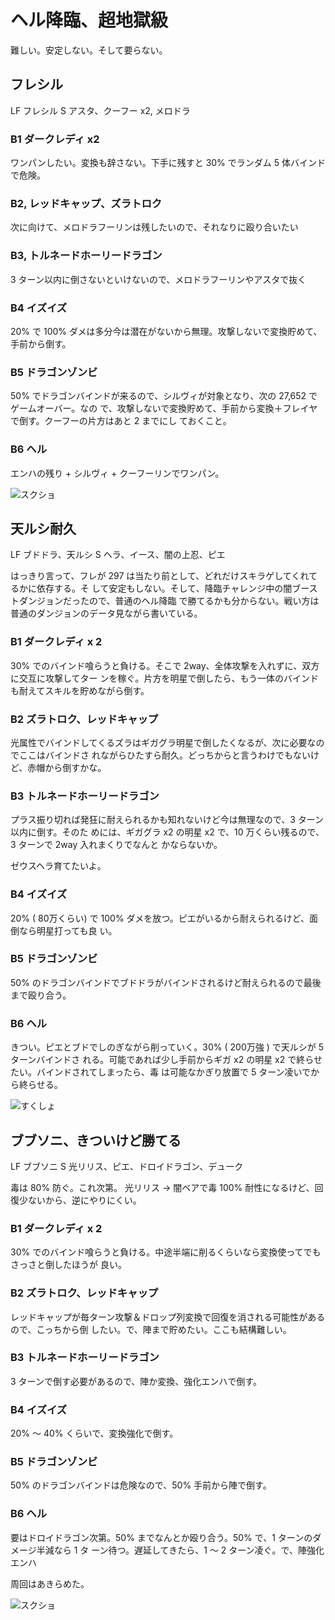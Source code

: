 # ヘル降臨、超地獄級 

難しい。安定しない。そして要らない。

## フレシル

LF フレシル
S アスタ、クーフー x2, メロドラ

### B1 ダークレディ x2

ワンパンしたい。変換も辞さない。下手に残すと 30% でランダム 5 体バインドで危険。

### B2, レッドキャップ、ズラトロク

次に向けて、メロドラフーリンは残したいので、それなりに殴り合いたい

### B3, トルネードホーリードラゴン

3 ターン以内に倒さないといけないので、メロドラフーリンやアスタで抜く

### B4 イズイズ

20% で 100% ダメは多分今は潜在がないから無理。攻撃しないで変換貯めて、手前から倒す。

### B5 ドラゴンゾンビ

50% でドラゴンバインドが来るので、シルヴィが対象となり、次の 27,652 でゲームオーバー。なの
で、攻撃しないで変換貯めて、手前から変換＋フレイヤで倒す。クーフーの片方はあと 2 までにし
ておくこと。

### B6 ヘル

エンハの残り + シルヴィ + クーフーリンでワンパン。

![スクショ](http://i.imgur.com/p1BHhuml.png)

## 天ルシ耐久

LF ブドドラ、天ルシ
S  ヘラ、イース、闇の上忍、ピエ

はっきり言って、フレが 297 は当たり前として、どれだけスキラゲしてくれてるかに依存する。そ
して安定もしない。そして、降臨チャレンジ中の闇ブーストダンジョンだったので、普通のヘル降臨
で勝てるかも分からない。戦い方は普通のダンジョンのデータ見ながら書いている。

### B1 ダークレディ x 2

30% でのバインド喰らうと負ける。そこで 2way、全体攻撃を入れずに、双方に交互に攻撃してター
ンを稼ぐ。片方を明星で倒したら、もう一体のバインドも耐えてスキルを貯めながら倒す。

### B2 ズラトロク、レッドキャップ

光属性でバインドしてくるズラはギガグラ明星で倒したくなるが、次に必要なのでここはバインドさ
れながらひたすら耐久。どっちからと言うわけでもないけど、赤帽から倒すかな。

### B3 トルネードホーリードラゴン

プラス振り切れば発狂に耐えられるかも知れないけど今は無理なので、3 ターン以内に倒す。そのた
めには、ギガグラ x2 の明星 x2 で、10 万くらい残るので、3 ターンで 2way 入れまくりでなんと
かならないか。

ゼウスヘラ育てたいよ。

### B4 イズイズ

20% ( 80万くらい) で 100% ダメを放つ。ピエがいるから耐えられるけど、面倒なら明星打っても良
い。

### B5 ドラゴンゾンビ

50% のドラゴンバインドでブドドラがバインドされるけど耐えられるので最後まで殴り合う。

### B6 ヘル

きつい。ピエとブドでしのぎながら削っていく。30% ( 200万強 ) で天ルシが 5 ターンバインドさ
れる。可能であれば少し手前からギガ x2 の明星 x2 で終らせたい。バインドされてしまったら、毒
は可能なかぎり放置で 5 ターン凌いでから終らせる。

![すくしょ](http://i.imgur.com/6jK29gtl.jpg)

## ブブソニ、きついけど勝てる

LF ブブソニ
S  光リリス、ピエ、ドロイドラゴン、デューク

毒は 80% 防ぐ。これ次第。
光リリス -> 闇ベアで毒 100% 耐性になるけど、回復少ないから、逆にやりにくい。

### B1 ダークレディ x 2

30% でのバインド喰らうと負ける。中途半端に削るくらいなら変換使ってでもさっさと倒したほうが
良い。

### B2 ズラトロク、レッドキャップ

レッドキャップが毎ターン攻撃＆ドロップ列変換で回復を消される可能性があるので、こっちから倒
したい。で、陣まで貯めたい。ここも結構難しい。

### B3 トルネードホーリードラゴン

3 ターンで倒す必要があるので、陣か変換、強化エンハで倒す。

### B4 イズイズ

20% 〜 40% くらいで、変換強化で倒す。

### B5 ドラゴンゾンビ

50% のドラゴンバインドは危険なので、50% 手前から陣で倒す。

### B6 ヘル

要はドロイドラゴン次第。50% までなんとか殴り合う。50% で、1 ターンのダメージ半減なら 1 タ
ーン待つ。遅延してきたら、1 〜 2 ターン凌ぐ。で、陣強化エンハ

周回はあきらめた。

![スクショ](http://i.imgur.com/3an1L6pl.jpg )

<!-- vim: set tw=90 filetype=markdown : -->

